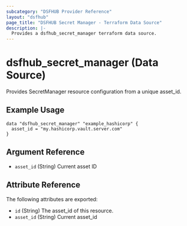 ```yaml
---
subcategory: "DSFHUB Provider Reference"
layout: "dsfhub"
page_title: "DSFHUB Secret Manager - Terraform Data Source"
description: |-
  Provides a dsfhub_secret_manager terraform data source.
---
```


# dsfhub_secret_manager (Data Source)

Provides SecretManager resource configuration from a unique asset_id.

## Example Usage

```hcl
data "dsfhub_secret_manager" "example_hashicorp" {
  asset_id = "my.hashicorp.vault.server.com" 
}
```

## Argument Reference

- `asset_id` (String) Current asset ID

## Attribute Reference

The following attributes are exported:

- `id` (String) The asset_id of this resource.
- `asset_id` (String) Current asset_id